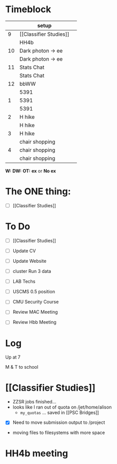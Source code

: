 # Timeblock

|     | setup                  |     |
| --- | ---------------------- | --- |
| 9   | [[Classifier Studies]] |     |
|     | HH4b                   |     |
| 10  | Dark photon -> ee      |     |
|     | Dark photon -> ee      |     |
| 11  | Stats Chat             |     |
|     | Stats Chat             |     |
| 12  | bbWW                   |     |
|     | 5391                   |     |
| 1   | 5391                   |     |
|     | 5391                   |     |
| 2   | H hike                 |     |
|     | H hike                 |     |
| 3   | H hike                 |     |
|     | chair shopping         |     |
| 4   | chair shopping         |     |
|     | chair shopping         |     |

**W:**
**DW:**
**OT:**
**ex** or **No ex**

# The ONE thing: 
- [ ] [[Classifier Studies]]


# To Do
- [ ] [[Classifier Studies]]
- [ ] Update CV  
- [ ] Update Website
- [ ] cluster Run 3 data
- [ ] LAB Techs
- [ ] USCMS 0.5 position
- [ ] CMU Security Course
- [ ] Review MAC Meeting
- [ ] Review Hbb Meeting


# Log

Up at 7 

M & T to school 

# [[Classifier Studies]]
- ZZSR jobs finished...
- looks like I ran out of quota on /jet/home/alison
	- `my_quotas` ... saved in [[PSC Bridges]]
- [x] Need to move submission output to /project
- moving files to filesystems with more space

# HH4b meeting



